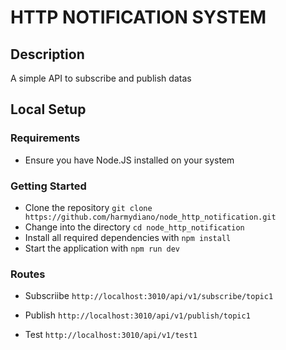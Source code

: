 # HTTP NOTIFICATION SYSTEM

## Description
A simple API to subscribe and publish datas

## Local Setup

### Requirements

- Ensure you have Node.JS installed on your system

### Getting Started
- Clone the repository `git clone  https://github.com/harmydiano/node_http_notification.git `
- Change into the directory `cd node_http_notification`
- Install all required dependencies with `npm install`
- Start the application with `npm run dev`

### Routes
- Subscriibe `http://localhost:3010/api/v1/subscribe/topic1`
-  Publish `http://localhost:3010/api/v1/publish/topic1`

- Test `http://localhost:3010/api/v1/test1`